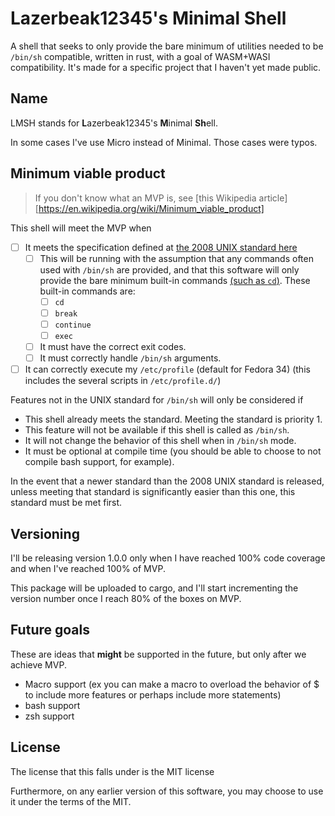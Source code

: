 # Lazerbeak12345's Minimal Shell

A shell that seeks to only provide the bare minimum of utilities needed to be `/bin/sh` compatible, written in rust, with a goal of WASM+WASI compatibility. It's made for a specific project that I haven't yet made public.

## Name

LMSH stands for **L**azerbeak12345's **M**inimal **Sh**ell.

In some cases I've use Micro instead of Minimal. Those cases were typos.

## Minimum viable product

> If you don't know what an MVP is, see [this Wikipedia article][https://en.wikipedia.org/wiki/Minimum_viable_product]

This shell will meet the MVP when

- [ ] It meets the specification defined at [the 2008 UNIX standard here](https://www.ee.ryerson.ca/~courses/ele709/susv4/utilities/V3_title.html)
	- [ ] This will be running with the assumption that any commands often used with `/bin/sh` are provided, and that this software will only provide the bare minimum built-in commands [(such as `cd`)](https://unix.stackexchange.com/questions/38808/why-is-cd-not-a-program). These built-in commands are:
		- [ ] `cd`
		- [ ] `break`
		- [ ] `continue`
		- [ ] `exec`
	- [ ] It must have the correct exit codes.
	- [ ] It must correctly handle `/bin/sh` arguments.
- [ ] It can correctly execute my `/etc/profile` (default for Fedora 34) (this includes the several scripts in `/etc/profile.d/`)

Features not in the UNIX standard for `/bin/sh` will only be considered if

- This shell already meets the standard. Meeting the standard is priority 1.
- This feature will not be available if this shell is called as `/bin/sh`.
- It will not change the behavior of this shell when in `/bin/sh` mode.
- It must be optional at compile time (you should be able to choose to not compile bash support, for example).

In the event that a newer standard than the 2008 UNIX standard is released, unless meeting that standard is significantly easier than this one, this standard must be met first.

## Versioning

I'll be releasing version 1.0.0 only when I have reached 100% code coverage and when I've reached 100% of MVP.

This package will be uploaded to cargo, and I'll start incrementing the version number once I reach 80% of the boxes on MVP.

## Future goals

These are ideas that **might** be supported in the future, but only after we achieve MVP.

- Macro support (ex you can make a macro to overload the behavior of $ to include more features or perhaps include more statements)
- bash support
- zsh support

## License

The license that this falls under is the MIT license

Furthermore, on any earlier version of this software, you may choose to use it under the terms of the MIT.

